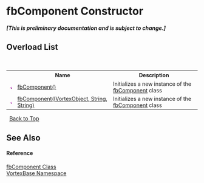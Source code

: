 # fbComponent Constructor 
 _**\[This is preliminary documentation and is subject to change.\]**_


## Overload List
&nbsp;<table><tr><th></th><th>Name</th><th>Description</th></tr><tr><td>![Public method](media/pubmethod.gif "Public method")</td><td><a href="M_VortexBase_fbComponent__ctor.md">fbComponent()</a></td><td>
Initializes a new instance of the <a href="T_VortexBase_fbComponent.md">fbComponent</a> class</td></tr><tr><td>![Public method](media/pubmethod.gif "Public method")</td><td><a href="M_VortexBase_fbComponent__ctor_1.md">fbComponent(IVortexObject, String, String)</a></td><td>
Initializes a new instance of the <a href="T_VortexBase_fbComponent.md">fbComponent</a> class</td></tr></table>&nbsp;
<a href="#fbcomponent-constructor">Back to Top</a>

## See Also


#### Reference
<a href="T_VortexBase_fbComponent.md">fbComponent Class</a><br /><a href="N_VortexBase.md">VortexBase Namespace</a><br />